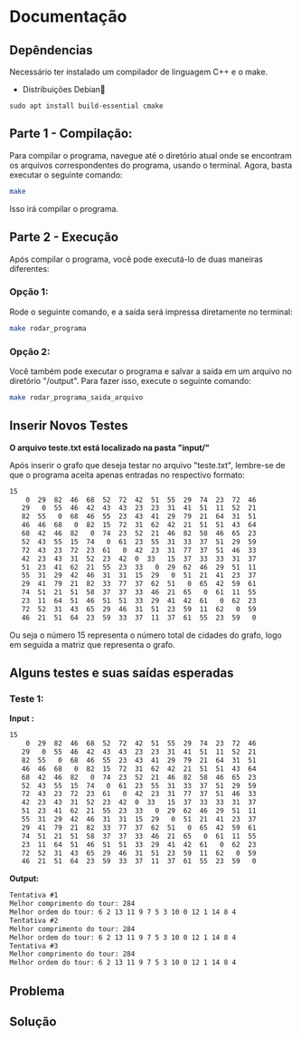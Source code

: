 # Documentação

## Depêndencias
Necessário ter instalado um compilador de linguagem C++ e o make.
- Distribuições Debian🐧
```shell
sudo apt install build-essential cmake
```
## Parte 1 - Compilação:

Para compilar o programa, navegue até o diretório atual onde se encontram os arquivos correspondentes do programa, usando o terminal. Agora, basta executar o seguinte comando:

```bash
make
``````
Isso irá compilar o programa.

## Parte 2 - Execução

Após compilar o programa, você pode executá-lo de duas maneiras diferentes:

### Opção 1:
Rode o seguinte comando, e a saída será impressa diretamente no terminal:

```bash
make rodar_programa
```
### Opção 2:

Você também pode executar o programa e salvar a saída em um arquivo no diretório "/output". Para fazer isso, execute o seguinte comando:

```bash
make rodar_programa_saida_arquivo
```


## Inserir Novos Testes

**O arquivo teste.txt está localizado na pasta "input/"**

Após inserir o grafo que deseja testar no arquivo "teste.txt", lembre-se de que o programa aceita apenas entradas no respectivo formato:

```txt
15
    0  29  82  46  68  52  72  42  51  55  29  74  23  72  46  
   29   0  55  46  42  43  43  23  23  31  41  51  11  52  21  
   82  55   0  68  46  55  23  43  41  29  79  21  64  31  51  
   46  46  68   0  82  15  72  31  62  42  21  51  51  43  64  
   68  42  46  82   0  74  23  52  21  46  82  58  46  65  23  
   52  43  55  15  74   0  61  23  55  31  33  37  51  29  59  
   72  43  23  72  23  61   0  42  23  31  77  37  51  46  33  
   42  23  43  31  52  23  42  0  33   15  37  33  33  31  37  
   51  23  41  62  21  55  23  33   0  29  62  46  29  51  11  
   55  31  29  42  46  31  31  15  29   0  51  21  41  23  37  
   29  41  79  21  82  33  77  37  62  51   0  65  42  59  61  
   74  51  21  51  58  37  37  33  46  21  65   0  61  11  55  
   23  11  64  51  46  51  51  33  29  41  42  61   0  62  23  
   72  52  31  43  65  29  46  31  51  23  59  11  62   0  59  
   46  21  51  64  23  59  33  37  11  37  61  55  23  59   0
```
Ou seja o número 15 representa o número total de cidades do grafo, logo em seguida a matriz que representa o grafo.

## Alguns testes e suas saídas esperadas
### Teste 1:
**Input :**
```txt
15
    0  29  82  46  68  52  72  42  51  55  29  74  23  72  46  
   29   0  55  46  42  43  43  23  23  31  41  51  11  52  21  
   82  55   0  68  46  55  23  43  41  29  79  21  64  31  51  
   46  46  68   0  82  15  72  31  62  42  21  51  51  43  64  
   68  42  46  82   0  74  23  52  21  46  82  58  46  65  23  
   52  43  55  15  74   0  61  23  55  31  33  37  51  29  59  
   72  43  23  72  23  61   0  42  23  31  77  37  51  46  33  
   42  23  43  31  52  23  42  0  33   15  37  33  33  31  37  
   51  23  41  62  21  55  23  33   0  29  62  46  29  51  11  
   55  31  29  42  46  31  31  15  29   0  51  21  41  23  37  
   29  41  79  21  82  33  77  37  62  51   0  65  42  59  61  
   74  51  21  51  58  37  37  33  46  21  65   0  61  11  55  
   23  11  64  51  46  51  51  33  29  41  42  61   0  62  23  
   72  52  31  43  65  29  46  31  51  23  59  11  62   0  59  
   46  21  51  64  23  59  33  37  11  37  61  55  23  59   0
```
**Output:**
```txt
Tentativa #1
Melhor comprimento do tour: 284
Melhor ordem do tour: 6 2 13 11 9 7 5 3 10 0 12 1 14 8 4 
Tentativa #2
Melhor comprimento do tour: 284
Melhor ordem do tour: 6 2 13 11 9 7 5 3 10 0 12 1 14 8 4 
Tentativa #3
Melhor comprimento do tour: 284
Melhor ordem do tour: 6 2 13 11 9 7 5 3 10 0 12 1 14 8 4 
```

## Problema

## Solução
